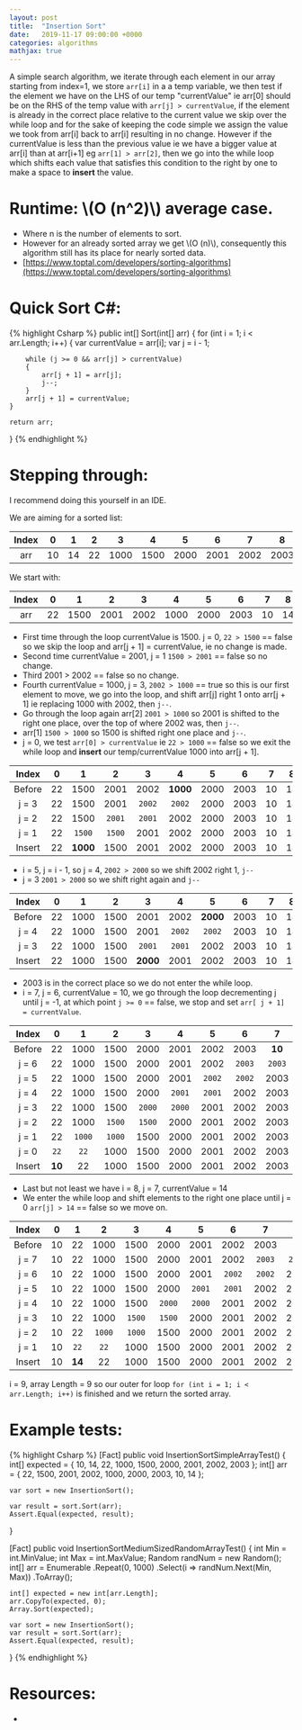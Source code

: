 ```yaml
---
layout: post
title:  "Insertion Sort"
date:   2019-11-17 09:00:00 +0000
categories: algorithms
mathjax: true
---
```

A simple search algorithm, we iterate through each element in our array starting from index=1, we store `arr[i]` in a a temp variable, we then test if the element we have on the LHS of our temp "currentValue" ie arr[0] should be on the RHS of the temp value with `arr[j] > currentValue`, if the element is already in the correct place relative to the current value we  skip over the while loop and for the sake of keeping the code simple we assign the value we took from arr[i] back to arr[i] resulting in no change. However if the currentValue is less than the previous value ie we have a bigger value at arr[i] than at arr[i+1] eg `arr[1] > arr[2]`, then we go into the while loop which shifts each value that satisfies this condition to the right by one to make a space to **insert** the value.

# Runtime: \\(O (n^2)\\) average case.
* Where n is the number of elements to sort.
* However for an already sorted array we get \\(O (n)\\), consequently this algorithm still has its place for nearly sorted data.
* [https://www.toptal.com/developers/sorting-algorithms](https://www.toptal.com/developers/sorting-algorithms)

# Quick Sort C#:
{% highlight Csharp %}
public int[] Sort(int[] arr)
{
	for (int i = 1; i < arr.Length; i++)
	{
		var currentValue = arr[i];
		var j = i - 1;

		while (j >= 0 && arr[j] > currentValue)
		{
			arr[j + 1] = arr[j];
			j--;
		}
		arr[j + 1] = currentValue;
	}

	return arr;
}
{% endhighlight %}

# Stepping through:
I recommend doing this yourself in an IDE.

We are aiming for a sorted list:

| Index |  0  |   1  |   2  |   3  |   4  |   5  |   6  |  7   |  8   |
|:-----:|:---:|:----:|:----:|:----:|:----:|:----:|:----:|:----:|:----:|
| arr   |  10 |  14  |  22  | 1000 | 1500 | 2000 | 2001 | 2002 | 2003 |

We start with:

| Index |  0  |   1  |   2  |   3  |  4   |   5  |   6  |  7  |  8  |
|:-----:|:---:|:----:|:----:|:----:|:----:|:----:|:----:|:---:|:---:|
| arr   | 22  | 1500 | 2001 | 2002 | 1000 | 2000 | 2003 | 10  | 14  |

* First time through the loop currentValue is 1500. j = 0, `22 > 1500` == false so we skip the loop and arr[j + 1] = currentValue, ie no change is made.
* Second time currentValue = 2001, j = 1 `1500 > 2001` == false so no change.
* Third 2001 > 2002 == false so no change.
* Fourth currentValue = 1000, j = 3, `2002 > 1000` == true so this is our first element to move, we go into the loop, and shift arr[j] right 1 onto  arr[j + 1] ie replacing 1000 with 2002, then `j--`.
* Go through the loop again arr[2] `2001 > 1000` so 2001 is shifted to the right one place, over the top of where 2002 was, then `j--`.
* arr[1] `1500 > 1000` so 1500 is shifted right one place and `j--`.
* j = 0, we test `arr[0] > currentValue` ie `22 > 1000` == false so we exit the while loop and **insert** our temp/currentValue 1000 into arr[j + 1]. 

| Index  |  0  |     1    |    2   |    3   |     4    |   5  |   6  |  7  |  8  |
|:------:|:---:|:--------:|:------:|:------:|:--------:|:----:|:----:|:---:|:---:|
| Before | 22  |   1500   |  2001  |  2002  | **1000** | 2000 | 2003 | 10  | 14  |
| j = 3  | 22  |   1500   |  2001  | `2002` |  `2002`  | 2000 | 2003 | 10  | 14  |
| j = 2  | 22  |   1500   | `2001` | `2001` |   2002   | 2000 | 2003 | 10  | 14  |
| j = 1  | 22  |   `1500` | `1500` |  2001  |   2002   | 2000 | 2003 | 10  | 14  |
| Insert | 22  | **1000** |  1500  |  2001  |   2002   | 2000 | 2003 | 10  | 14  |

* i = 5, j = i - 1, so j = 4, `2002 > 2000` so we shift 2002 right 1, `j--`
* j = 3 `2001 > 2000` so we shift right again and `j--`

| Index  |  0  |  1   |    2  |     3    |     4   |     5    |   6  |  7  |  8  |
|:------:|:---:|:----:|:-----:|:--------:|:-------:|:--------:|:----:|:---:|:---:|
| Before | 22  | 1000 |  1500 |   2001   |   2002  | **2000** | 2003 | 10  | 14  |
| j = 4  | 22  | 1000 |  1500 |   2001   |  `2002` |  `2002`  | 2003 | 10  | 14  |
| j = 3  | 22  | 1000 |  1500 |  `2001`  |  `2001` |   2002   | 2003 | 10  | 14  |
| Insert | 22  | 1000 |  1500 | **2000** |   2001  |   2002   | 2003 | 10  | 14  |

* 2003 is in the correct place so we do not enter the while loop.
* i = 7, j = 6, currentValue = 10, we go through the loop decrementing j until j = -1, at which point `j >= 0` == false, we stop and set `arr[ j + 1] = currentValue`.

| Index  |  0      |    1   |    2   |   3    |    4   |   5    |    6   |   7    |  8  |
|:------:|:-------:|:------:|:------:|:------:|:------:|:------:|:------:|:------:|:---:|
| Before |   22    |  1000  |  1500  |  2000  | 2001   |  2002  |  2003  | **10** | 14  |
| j = 6  |   22    |  1000  |  1500  |  2000  | 2001   |  2002  | `2003` | `2003` | 14  |
| j = 5  |   22    |  1000  |  1500  |  2000  | 2001   | `2002` | `2002` |  2003  | 14  |
| j = 4  |   22    |  1000  |  1500  |  2000  | `2001` | `2001` |  2002  |  2003  | 14  |
| j = 3  |   22    |  1000  |  1500  | `2000` | `2000` |  2001  |  2002  |  2003  | 14  |
| j = 2  |   22    |  1000  | `1500` | `1500` | 2000   |  2001  |  2002  |  2003  | 14  |
| j = 1  |   22    | `1000` | `1000` |  1500  | 2000   |  2001  |  2002  |  2003  | 14  |
| j = 0  |  `22`   |  `22`  |  1000  |  1500  | 2000   |  2001  |  2002  |  2003  | 14  |
| Insert | **10**  |   22   |  1000  |  1500  | 2000   |  2001  |  2002  |  2003  | 14  |

* Last but not least we have i = 8, j = 7, currentValue = 14
* We enter the while loop and shift elements to the right one place until j = 0 `arr[j] > 14` == false so we move on.

| Index  |  0  |    1   |    2   |   3    |    4   |   5    |    6   |   7    |    8    |
|:------:|:---:|:------:|:------:|:------:|:------:|:------:|:------:|:------:|:-------:|
| Before | 10  |   22   |  1000  |  1500  | 2000   |  2001  |  2002  |  2003  | **14**  |
| j = 7  | 10  |   22   |  1000  |  1500  | 2000   |  2001  |  2002  | `2003` |  `2003` |
| j = 6  | 10  |   22   |  1000  |  1500  | 2000   |  2001  | `2002` | `2002` |   2003  |
| j = 5  | 10  |   22   |  1000  |  1500  | 2000   | `2001` | `2001` |  2002  |   2003  |
| j = 4  | 10  |   22   |  1000  |  1500  | `2000` | `2000` |  2001  |  2002  |   2003  |
| j = 3  | 10  |   22   |  1000  | `1500` | `1500` |  2000  |  2001  |  2002  |   2003  |
| j = 2  | 10  |   22   | `1000` | `1000` |  1500  |  2000  |  2001  |  2002  |   2003  |
| j = 1  | 10  |  `22`  |  `22`  |  1000  |  1500  |  2000  |  2001  |  2002  |   2003  |
| Insert | 10  | **14** |   22   |  1000  |  1500  |  2000  |  2001  |  2002  |   2003  |

i = 9, array Length = 9 so our outer for loop `for (int i = 1; i < arr.Length; i++)` is finished and we return the sorted array.

# Example tests:
{% highlight Csharp %}
[Fact]
public void InsertionSortSimpleArrayTest()
{
	int[] expected = { 10, 14, 22, 1000, 1500, 2000, 2001, 2002, 2003 };
	int[] arr = { 22, 1500, 2001, 2002, 1000, 2000, 2003, 10, 14 };

	var sort = new InsertionSort();

	var result = sort.Sort(arr);
	Assert.Equal(expected, result);
}

[Fact]
public void InsertionSortMediumSizedRandomArrayTest()
{
	int Min = int.MinValue;
	int Max = int.MaxValue;
	Random randNum = new Random();
	int[] arr = Enumerable
		.Repeat(0, 1000)
		.Select(i => randNum.Next(Min, Max))
		.ToArray();

	int[] expected = new int[arr.Length];
	arr.CopyTo(expected, 0);
	Array.Sort(expected);

	var sort = new InsertionSort();
	var result = sort.Sort(arr);
	Assert.Equal(expected, result);
}
{% endhighlight %}

# Resources:
* 